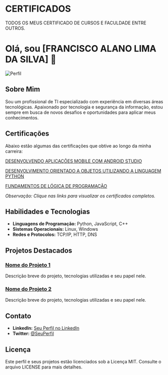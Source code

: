 # CERTIFICADOS
TODOS OS MEUS CERTIFICADO DE CURSOS E FACULDADE ENTRE OUTROS. 

# Olá, sou [FRANCISCO ALANO LIMA DA SILVA] 👋

![Perfil](URL_da_sua_imagem_de_perfil)

## Sobre Mim

Sou um profissional de TI especializado com experiência em diversas áreas tecnológicas. Apaixonado por tecnologia e segurança da informação, estou sempre em busca de novos desafios e oportunidades para aplicar meus conhecimentos.

## Certificações

Abaixo estão algumas das certificações que obtive ao longo da minha carreira:

[DESENVOLVENDO APLICAÇÕES MOBILE COM
ANDROID STUDIO](https://github.com/Aladark/CERTIFICADOS-/blob/main/Certificado.pdf)  

[DESENVOLVIMENTO
 ORIENTADO A OBJETOS UTILIZANDO A LINGUAGEM PYTHON](https://github.com/Aladark/CERTIFICADOS-/blob/main/Escola%20Virtual%20-%20Funda%C3%A7%C3%A3o%20Bradesco%20-%20Orientado%20a%20Obejetos%20Utilizando%20Linguagem%20Python.pdf)  
 
[FUNDAMENTOS DE
 LÓGICA DE PROGRAMAÇÃO](https://github.com/Aladark/CERTIFICADOS-/blob/main/Escola%20Virtual%20-%20Funda%C3%A7%C3%A3o%20Bradesco.pdf)  

*Observação: Clique nas links para visualizar os certificados completos.*

## Habilidades e Tecnologias

- **Linguagens de Programação:** Python, JavaScript, C++
- **Sistemas Operacionais:** Linux, Windows
- **Redes e Protocolos:** TCP/IP, HTTP, DNS

## Projetos Destacados

### [Nome do Projeto 1](URL_do_projeto_1)

Descrição breve do projeto, tecnologias utilizadas e seu papel nele.

### [Nome do Projeto 2](URL_do_projeto_2)

Descrição breve do projeto, tecnologias utilizadas e seu papel nele.

## Contato

- **LinkedIn:** [Seu Perfil no LinkedIn](URL_do_linkedin)
- **Twitter:** [@SeuPerfil](URL_do_twitter)

## Licença

Este perfil e seus projetos estão licenciados sob a Licença MIT. Consulte o arquivo LICENSE para mais detalhes.

